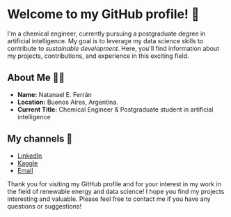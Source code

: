 # Welcome to my GitHub profile! 👋
I'm a chemical engineer, currently pursuing a postgraduate degree in artificial intelligence. My goal is to leverage my data science skills to contribute to *sustainable development*. Here, you'll find information about my projects, contributions, and experience in this exciting field.

## About Me 🧑‍💻

- **Name:** Natanael E. Ferrán
- **Location:** Buenos Aires, Argentina.
- **Current Title:** Chemical Engineer & Postgraduate student in artificial intelligence 

## My channels 📧

- [LinkedIn](https://www.linkedin.com/in/natanael-ferran/)
- [Kaggle](https://www.kaggle.com/natanaelferran)
- [Email](mailto:natanaelferran@protonmail.com)

Thank you for visiting my GitHub profile and for your interest in my work in the field of renewable energy and data science! I hope you find my projects interesting and valuable. Please feel free to contact me if you have any questions or suggestions!
